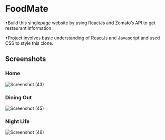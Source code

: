 # FoodMate
•Build this singlepage website by using ReactJs and Zomato’s API to get restaurant information.

•Project involves basic understanding of ReactJs and Javascript and used CSS to style this clone.

## Screenshots
### Home
![Screenshot (43)](https://github.com/himanshi-rathore/FoodMate/assets/108826224/135594a0-63ce-4983-9a9a-3e794c203401)

### Dining Out
![Screenshot (45)](https://github.com/himanshi-rathore/FoodMate/assets/108826224/4eaaeea3-4202-425f-8cd2-dc0817f93e6d)

### Night Life
![Screenshot (46)](https://github.com/himanshi-rathore/FoodMate/assets/108826224/35b2d89c-ef79-457e-a759-da698b16c639)
